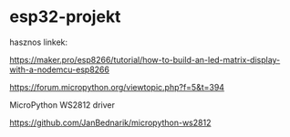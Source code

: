 # esp32-projekt

hasznos linkek:

https://maker.pro/esp8266/tutorial/how-to-build-an-led-matrix-display-with-a-nodemcu-esp8266

https://forum.micropython.org/viewtopic.php?f=5&t=394


MicroPython WS2812 driver

https://github.com/JanBednarik/micropython-ws2812
